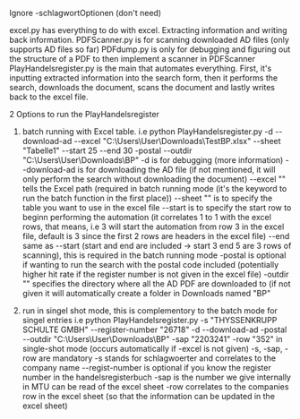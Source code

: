 Ignore -schlagwortOptionen (don't need)

excel.py has everything to do with excel. Extracting information and writing back information. 
PDFScanner.py is for scanning downloaded AD files (only supports AD files so far)
PDFdump.py is only for debugging and figuring out the structure of a PDF to then implement a scanner in PDFScanner
PlayHandelsregister.py is the main that automates everything. First, it's inputting extracted information into the search form, then it performs the search, downloads the document, scans the document and lastly writes back to the excel file. 

2 Options to run the PlayHandelsregister
1. batch running with Excel table. 
    i.e python PlayHandelsregister.py -d --download-ad --excel "C:\Users\User\Downloads\TestBP.xlsx" --sheet "Tabelle1" --start 25 --end 30 -postal --outdir "C:\Users\User\Downloads\BP"
   -d is for debugging (more information)
   --download-ad is for downloading the AD file (if not mentioned, it will only perform the search without downloading the document)
   --excel "<Excelpath>" tells the Excel path (required in batch running mode (it's the keyword to run the batch function in the first place))
   --sheet "<Table>" is to specify the table you want to use in the excel file
   --start <int> is to specify the start row to beginn performing the automation (it correlates 1 to 1 with the excel rows, that means, i.e 3 will start the automation from row 3 in the excel file, default is 3 since the first 2 rows are headers in the excel file)
   --end <int> same as --start (start and end are included -> start 3 end 5 are 3 rows of scanning), this is required in the batch running mode
   -postal is optional if wanting to run the search with the postal code included (potentially higher hit rate if the register number is not given in the excel file)
   -outdir "" specifies the directory where all the AD PDF are downloaded to (if not given it will automatically create a folder in Downloads named "BP"


2. run in singel shot mode, this is complementory to the batch mode for singel entries
   i.e python PlayHandelsregister.py -s "THYSSENKRUPP SCHULTE GMBH"  --register-number "26718" -d --download-ad -postal --outdir "C:\Users\User\Downloads\BP" -sap "2203241" -row "352"
   in single-shot mode (occurs automatically if -excel is not given) -s, -sap, -row are mandatory
   -s stands for schlagwoerter and correlates to the company name
   --regist-number is optional if you know the register number in the handelsregisterbuch
   -sap is the number we give internally in MTU can be read of the excel sheet
   -row correlates to the companies row in the excel sheet (so that the information can be updated in the excel sheet)

